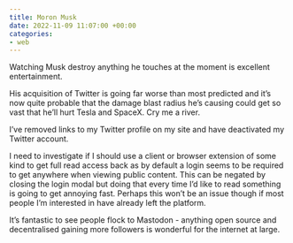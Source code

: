 ```yaml
---
title: Moron Musk
date: 2022-11-09 11:07:00 +00:00
categories:
- web
---
```


Watching Musk destroy anything he touches at the moment is excellent entertainment.

His acquisition of Twitter is going far worse than most predicted and it’s now quite probable that the damage blast radius he’s causing could get so vast that he’ll hurt Tesla and SpaceX. Cry me a river.

I’ve removed links to my Twitter profile on my site and have deactivated my Twitter account.

I need to investigate if I should use a client or browser extension of some kind to get full read access back as by default a login seems to be required to get anywhere when viewing public content. This can be negated by closing the login modal but doing that every time I’d like to read something is going to get annoying fast. Perhaps this won’t be an issue though if most people I’m interested in have already left the platform.

It’s fantastic to see people flock to Mastodon - anything open source and decentralised gaining more followers is wonderful for the internet at large.